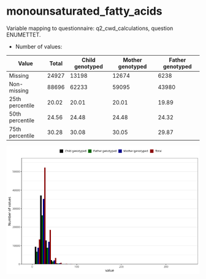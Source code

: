 # monounsaturated_fatty_acids
Variable mapping to questionnaire: q2_cwd_calculations, question ENUMETTET.
- Number of values:

| Value | Total | Child genotyped | Mother genotyped | Father genotyped |
| ----- | ----- | --------------- | ---------------- | ---------------- |
| Missing | 24927 | 13198 | 12674 | 6238 |
| Non-missing | 88696 | 62233 | 59095 | 43980 |
| 25th percentile | 20.02 | 20.01 | 20.01 | 19.89 |
| 50th percentile | 24.56 | 24.48 | 24.48 | 24.32 |
| 75th percentile | 30.28 | 30.08 | 30.05 | 29.87 |



![](monounsaturated_fatty_acids_n.png)



